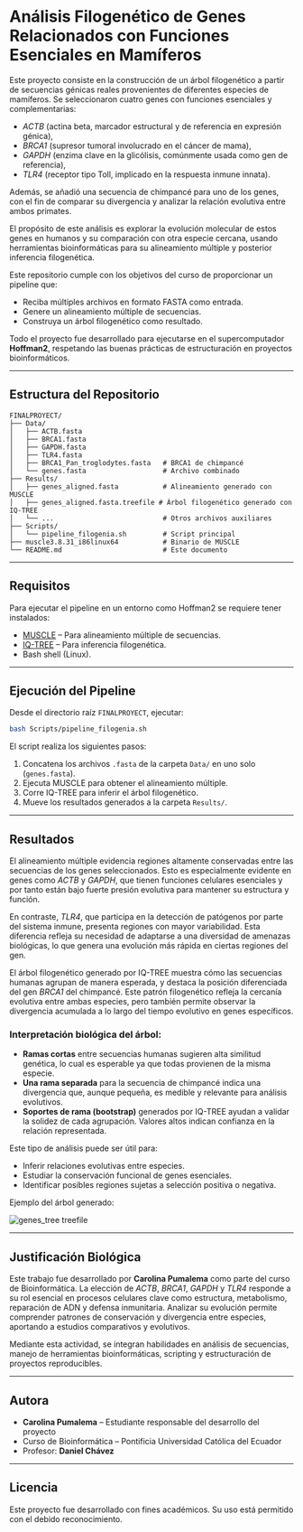 # Análisis Filogenético de Genes Relacionados con Funciones Esenciales en Mamíferos

Este proyecto consiste en la construcción de un árbol filogenético a partir de secuencias génicas reales provenientes de diferentes especies de mamíferos. Se seleccionaron cuatro genes con funciones esenciales y complementarias:  
- *ACTB* (actina beta, marcador estructural y de referencia en expresión génica),  
- *BRCA1* (supresor tumoral involucrado en el cáncer de mama),  
- *GAPDH* (enzima clave en la glicólisis, comúnmente usada como gen de referencia),  
- *TLR4* (receptor tipo Toll, implicado en la respuesta inmune innata).  

Además, se añadió una secuencia de chimpancé para uno de los genes, con el fin de comparar su divergencia y analizar la relación evolutiva entre ambos primates.

El propósito de este análisis es explorar la evolución molecular de estos genes en humanos y su comparación con otra especie cercana, usando herramientas bioinformáticas para su alineamiento múltiple y posterior inferencia filogenética.

Este repositorio cumple con los objetivos del curso de proporcionar un pipeline que:
- Reciba múltiples archivos en formato FASTA como entrada.
- Genere un alineamiento múltiple de secuencias.
- Construya un árbol filogenético como resultado.

Todo el proyecto fue desarrollado para ejecutarse en el supercomputador **Hoffman2**, respetando las buenas prácticas de estructuración en proyectos bioinformáticos.

---

## Estructura del Repositorio

```
FINALPROYECT/
├── Data/
│   ├── ACTB.fasta
│   ├── BRCA1.fasta
│   ├── GAPDH.fasta
│   ├── TLR4.fasta
│   ├── BRCA1_Pan_troglodytes.fasta   # BRCA1 de chimpancé
│   └── genes.fasta                   # Archivo combinado
├── Results/
│   ├── genes_aligned.fasta           # Alineamiento generado con MUSCLE
│   ├── genes_aligned.fasta.treefile # Árbol filogenético generado con IQ-TREE
│   └── ...                           # Otros archivos auxiliares
├── Scripts/
│   └── pipeline_filogenia.sh         # Script principal
├── muscle3.8.31_i86linux64           # Binario de MUSCLE
└── README.md                         # Este documento
```

---

## Requisitos

Para ejecutar el pipeline en un entorno como Hoffman2 se requiere tener instalados:

- [MUSCLE](https://www.drive5.com/muscle/) – Para alineamiento múltiple de secuencias.
- [IQ-TREE](http://www.iqtree.org/) – Para inferencia filogenética.
- Bash shell (Linux).

---

## Ejecución del Pipeline

Desde el directorio raíz `FINALPROYECT`, ejecutar:

```bash
bash Scripts/pipeline_filogenia.sh
```

El script realiza los siguientes pasos:

1. Concatena los archivos `.fasta` de la carpeta `Data/` en uno solo (`genes.fasta`).
2. Ejecuta MUSCLE para obtener el alineamiento múltiple.
3. Corre IQ-TREE para inferir el árbol filogenético.
4. Mueve los resultados generados a la carpeta `Results/`.

---

## Resultados

El alineamiento múltiple evidencia regiones altamente conservadas entre las secuencias de los genes seleccionados. Esto es especialmente evidente en genes como *ACTB* y *GAPDH*, que tienen funciones celulares esenciales y por tanto están bajo fuerte presión evolutiva para mantener su estructura y función.

En contraste, *TLR4*, que participa en la detección de patógenos por parte del sistema inmune, presenta regiones con mayor variabilidad. Esta diferencia refleja su necesidad de adaptarse a una diversidad de amenazas biológicas, lo que genera una evolución más rápida en ciertas regiones del gen.

El árbol filogenético generado por IQ-TREE muestra cómo las secuencias humanas agrupan de manera esperada, y destaca la posición diferenciada del gen *BRCA1* del chimpancé. Este patrón filogenético refleja la cercanía evolutiva entre ambas especies, pero también permite observar la divergencia acumulada a lo largo del tiempo evolutivo en genes específicos.

### Interpretación biológica del árbol:

- **Ramas cortas** entre secuencias humanas sugieren alta similitud genética, lo cual es esperable ya que todas provienen de la misma especie.
- **Una rama separada** para la secuencia de chimpancé indica una divergencia que, aunque pequeña, es medible y relevante para análisis evolutivos.
- **Soportes de rama (bootstrap)** generados por IQ-TREE ayudan a validar la solidez de cada agrupación. Valores altos indican confianza en la relación representada.

Este tipo de análisis puede ser útil para:
- Inferir relaciones evolutivas entre especies.
- Estudiar la conservación funcional de genes esenciales.
- Identificar posibles regiones sujetas a selección positiva o negativa.

Ejemplo del árbol generado:

![genes_tree treefile](https://github.com/user-attachments/assets/5a9ab8f8-d65c-4db7-971b-850a6bb5b9f6)

---

## Justificación Biológica

Este trabajo fue desarrollado por **Carolina Pumalema** como parte del curso de Bioinformática. La elección de *ACTB*, *BRCA1*, *GAPDH* y *TLR4* responde a su rol esencial en procesos celulares clave como estructura, metabolismo, reparación de ADN y defensa inmunitaria. Analizar su evolución permite comprender patrones de conservación y divergencia entre especies, aportando a estudios comparativos y evolutivos.

Mediante esta actividad, se integran habilidades en análisis de secuencias, manejo de herramientas bioinformáticas, scripting y estructuración de proyectos reproducibles.

---

## Autora

* **Carolina Pumalema** – Estudiante responsable del desarrollo del proyecto  
* Curso de Bioinformática – Pontificia Universidad Católica del Ecuador  
* Profesor: **Daniel Chávez**

---

## Licencia

Este proyecto fue desarrollado con fines académicos. Su uso está permitido con el debido reconocimiento.
